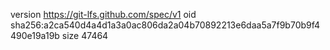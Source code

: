 version https://git-lfs.github.com/spec/v1
oid sha256:a2ca540d4a4d1a3a0ac806da2a04b70892213e6daa5a7f9b70b9f4490e19a19b
size 47464
